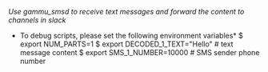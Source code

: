*Use gammu_smsd to receive text messages and forward the content to channels in slack*

* To debug scripts, please set the following environment variables*
$ export NUM_PARTS=1
$ export DECODED_1_TEXT="Hello" # text message content
$ export SMS_1_NUMBER=10000 # SMS sender phone number
